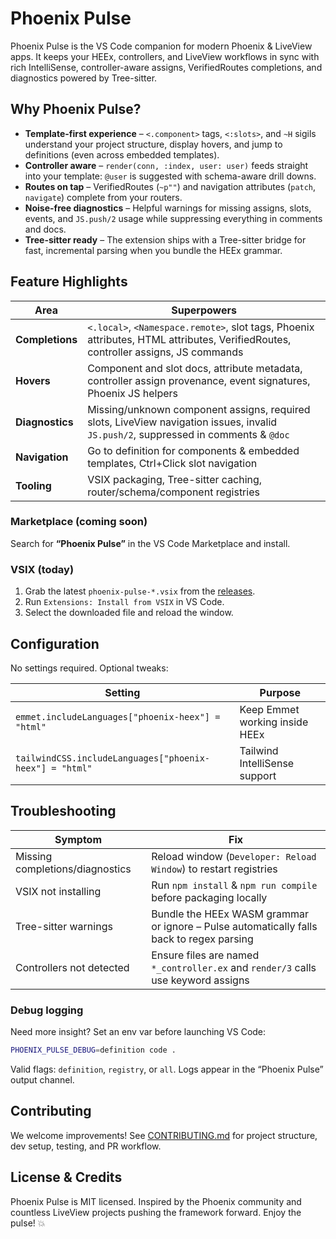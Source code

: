 # Phoenix Pulse

Phoenix Pulse is the VS Code companion for modern Phoenix & LiveView apps. It keeps your HEEx, controllers, and LiveView workflows in sync with rich IntelliSense, controller-aware assigns, VerifiedRoutes completions, and diagnostics powered by Tree-sitter.

## Why Phoenix Pulse?

- **Template-first experience** – `<.component>` tags, `<:slots>`, and `~H` sigils understand your project structure, display hovers, and jump to definitions (even across embedded templates).
- **Controller aware** – `render(conn, :index, user: user)` feeds straight into your template: `@user` is suggested with schema-aware drill downs.
- **Routes on tap** – VerifiedRoutes (`~p""`) and navigation attributes (`patch`, `navigate`) complete from your routers.
- **Noise-free diagnostics** – Helpful warnings for missing assigns, slots, events, and `JS.push/2` usage while suppressing everything in comments and docs.
- **Tree-sitter ready** – The extension ships with a Tree-sitter bridge for fast, incremental parsing when you bundle the HEEx grammar.

## Feature Highlights

| Area | Superpowers |
| --- | --- |
| **Completions** | `<.local>`, `<Namespace.remote>`, slot tags, Phoenix attributes, HTML attributes, VerifiedRoutes, controller assigns, JS commands |
| **Hovers** | Component and slot docs, attribute metadata, controller assign provenance, event signatures, Phoenix JS helpers |
| **Diagnostics** | Missing/unknown component assigns, required slots, LiveView navigation issues, invalid `JS.push/2`, suppressed in comments & `@doc` |
| **Navigation** | Go to definition for components & embedded templates, Ctrl+Click slot navigation |
| **Tooling** | VSIX packaging, Tree-sitter caching, router/schema/component registries |

### Marketplace (coming soon)
Search for **“Phoenix Pulse”** in the VS Code Marketplace and install.

### VSIX (today)
1. Grab the latest `phoenix-pulse-*.vsix` from the [releases](https://github.com/onsever/vscode-phoenix-lsp/releases).
2. Run `Extensions: Install from VSIX` in VS Code.
3. Select the downloaded file and reload the window.

## Configuration

No settings required. Optional tweaks:

| Setting | Purpose |
| --- | --- |
| `emmet.includeLanguages["phoenix-heex"] = "html"` | Keep Emmet working inside HEEx |
| `tailwindCSS.includeLanguages["phoenix-heex"] = "html"` | Tailwind IntelliSense support |

## Troubleshooting

| Symptom | Fix |
| --- | --- |
| Missing completions/diagnostics | Reload window (`Developer: Reload Window`) to restart registries |
| VSIX not installing | Run `npm install` & `npm run compile` before packaging locally |
| Tree-sitter warnings | Bundle the HEEx WASM grammar or ignore – Pulse automatically falls back to regex parsing |
| Controllers not detected | Ensure files are named `*_controller.ex` and `render/3` calls use keyword assigns |

### Debug logging

Need more insight? Set an env var before launching VS Code:

```bash
PHOENIX_PULSE_DEBUG=definition code .
```

Valid flags: `definition`, `registry`, or `all`. Logs appear in the “Phoenix Pulse” output channel.

## Contributing

We welcome improvements! See [CONTRIBUTING.md](CONTRIBUTING.md) for project structure, dev setup, testing, and PR workflow.

## License & Credits

Phoenix Pulse is MIT licensed. Inspired by the Phoenix community and countless LiveView projects pushing the framework forward. Enjoy the pulse! 💥
